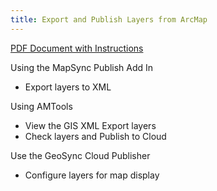 ```yaml
---
title: Export and Publish Layers from ArcMap
---
```

[PDF Document with Instructions](https://ztools.blob.core.windows.net/$root/ExportfromArc-PublishAMTools.pdf)

Using the MapSync Publish Add In

* Export layers to XML

Using AMTools

* View the GIS XML Export layers
* Check layers and Publish to Cloud

Use the GeoSync Cloud Publisher

* Configure layers for map display

